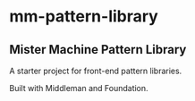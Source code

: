 mm-pattern-library
==================

## Mister Machine Pattern Library

A starter project for front-end pattern libraries.

Built with Middleman and Foundation.